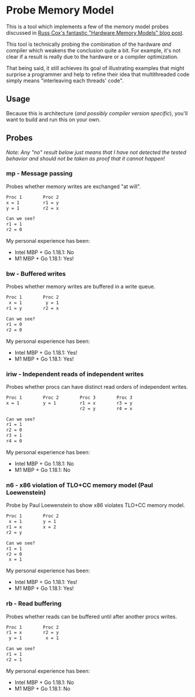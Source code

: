 # Probe Memory Model

This is a tool which implements a few of the memory model probes discussed in [Russ Cox's fantastic "Hardware Memory Models" blog post](https://research.swtch.com/hwmm).

This tool is technically probing the combination of the hardware _and_ compiler which weakens the conclusion quite a bit. For example, it's not clear if a result is really due to the hardware or a compiler optimization.

That being said, it still achieves its goal of illustrating examples that might surprise a programmer and help to refine their idea that multithreaded code simply means "interleaving each threads' code".

## Usage

Because this is architecture (_and possibly compiler version specific_), you'll want to build and run this on your own.

## Probes

_Note: Any "no" result below just means that I have not detected the tested behavior and should not be taken as proof that it cannot happen!_

### mp - Message passing

Probes whether memory writes are exchanged "at will".

```txt
Proc 1        Proc 2
x = 1         r1 = y
y = 1         r2 = x

Can we see?
r1 = 1
r2 = 0
```

My personal experience has been:
* Intel MBP + Go 1.18.1: No
* M1 MBP + Go 1.18.1: Yes!

### bw - Buffered writes

Probes whether memory writes are buffered in a write queue.

```txt
Proc 1        Proc 2
 x = 1         y = 1
r1 = y        r2 = x

Can we see?
r1 = 0
r2 = 0
```

My personal experience has been:
* Intel MBP + Go 1.18.1: Yes!
* M1 MBP + Go 1.18.1: Yes!

### iriw - Independent reads of independent writes

Probes whether procs can have distinct read orders of independent writes.

```txt
Proc 1        Proc 2        Proc 3        Proc 3
x = 1         y = 1         r1 = x        r3 = y
                            r2 = y        r4 = x

Can we see?
r1 = 1
r2 = 0
r3 = 1
r4 = 0
```

My personal experience has been:
* Intel MBP + Go 1.18.1: No
* M1 MBP + Go 1.18.1: No

### n6 - x86 violation of TLO+CC memory model (Paul Loewenstein)

Probe by Paul Loewenstein to show x86 violates TLO+CC memory model.

```txt
Proc 1        Proc 2
 x = 1        y = 1
r1 = x        x = 2
r2 = y

Can we see?
r1 = 1
r2 = 0
 x = 1
```

My personal experience has been:
* Intel MBP + Go 1.18.1: Yes!
* M1 MBP + Go 1.18.1: Yes!

### rb - Read buffering

Probes whether reads can be buffered until after another procs writes.

```txt
Proc 1        Proc 2
r1 = x        r2 = y
 y = 1         x = 1

Can we see?
r1 = 1
r2 = 1
```

My personal experience has been:
* Intel MBP + Go 1.18.1: No
* M1 MBP + Go 1.18.1: No
